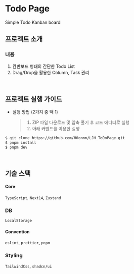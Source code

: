 # Todo Page

Simple Todo Kanban board

## 프로젝트 소개

### 내용

1. 칸반보드 형태의 간단한 Todo List
2. Drag/Drop을 활용한 Column, Task 관리

<br/>

## 프로젝트 실행 가이드

- 실행 방법 (2가지 중 택 1)
  > 1. ZIP 파일 다운로드 및 압축 풀기 후 코드 에디터로 실행
  > 2. 아래 커멘드를 이용한 실행

```bash
$ git clone https://github.com/H0onnn/LJH_ToDoPage.git
$ pnpm install
$ pnpm dev
```

<br/>

## 기술 스택

#### Core

`TypeScript`, `Next14`, `Zustand`

### DB

`LocalStorage`

#### Convention

`eslint`, `prettier`, `pnpm`

### Styling

`TailwindCss`, `shadcn/ui`
